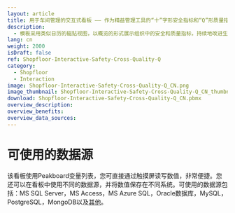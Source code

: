 ```yaml
---
layout: article
title: 用于车间管理的交互式看板 —— 作为精益管理工具的“十”字形安全指标和“Q”形质量指标
description: 
  - 模板采用类似日历的磁贴视图，以概览的形式展示组织中的安全和质量指标，持续地改进生产进程。“十”字形安全指标形象地展示工作场所的事故以及人员受伤程度，而“Q”形质量指标则展示了产品质量——从而不断提高生产区域的质量管理水平。您可以通过触摸屏或鼠标调整并保存各个磁贴的值。利用该模板，管理人员和工人都能对整个车间的安全、效率以及生产率了然于胸。
lang: cn
weight: 2000
isDraft: false
ref: Shopfloor-Interactive-Safety-Cross-Quality-Q
category:
  - Shopfloor
  - Interaction
image: Shopfloor-Interactive-Safety-Cross-Quality-Q_CN.png
image_thumbnail: Shopfloor-Interactive-Safety-Cross-Quality-Q_CN_thumbnail.png
download: Shopfloor-Interactive-Safety-Cross-Quality-Q_CN.pbmx
overview_description:
overview_benefits:
overview_data_sources:
---
```


# 可使用的数据源

该看板使用Peakboard变量列表，您可直接通过触摸屏读写数值，非常便捷。您还可以在看板中使用不同的数据源，并将数值保存在不同系统。可使用的数据源包括：MS SQL Server，MS Access，MS Azure SQL，Oracle数据库，MySQL，PostgreSQL，MongoDB以及[其他](https://peakboard.com/en/data-connections/)。